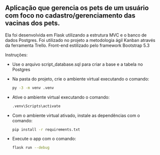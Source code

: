 ## Aplicação que gerencia os pets de um usuário com foco no cadastro/gerenciamento das vacinas dos pets.

Ela foi desenvolvida em Flask utilizando a estrutura MVC e o banco de dados Postgres. Foi utilizado no projeto a metodologia ágil Kanban através da ferramenta Trello. Front-end estilizado pelo framework Bootstrap 5.3

Instruções:

- Use o arquivo script_database.sql para criar a base e a tabela no Postgres

- Na pasta do projeto, crie o ambiente virtual executando o comando:
  ```sh
  py -3 -m venv .venv
  ```
- Ative o ambiente virtual executando o comando:
  ```sh
  .venv\Scripts\activate
  ```
- Com o ambiente virtual ativado, instale as dependências com o comando:
  ```sh
  pip install -r requirements.txt
  ```
- Execute o app com o comando:
  ```sh
  flask run --debug
  ```
